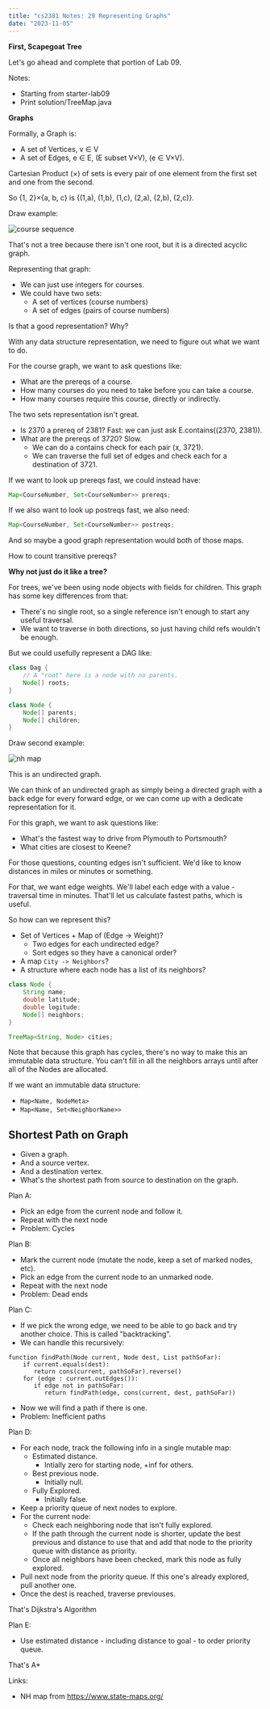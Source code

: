 ```yaml
---
title: "cs2381 Notes: 29 Representing Graphs"
date: "2023-11-05"
---
```


**First, Scapegoat Tree**

Let's go ahead and complete that portion of Lab 09.

Notes:

 - Starting from starter-lab09
 - Print solution/TreeMap.java
 
**Graphs**

Formally, a Graph is:

 - A set of Vertices, v ∈ V
 - A set of Edges, e ∈ E, (E subset V×V), (e ∈ V×V).

Cartesian Product (×) of sets is every pair of one element from the
first set and one from the second.

So {1, 2}×{a, b, c} is {(1,a), (1,b), (1,c), (2,a), (2,b), (2,c)}.

Draw example:

![course sequence](../images/course-seq-2023.svg)

That's not a tree because there isn't one root, but it is a directed
acyclic graph.

Representing that graph:

 - We can just use integers for courses.
 - We could have two sets:
   - A set of vertices (course numbers)
   - A set of edges (pairs of course numbers)

Is that a good representation? Why?

With any data structure representation, we need to figure out
what we want to do.

For the course graph, we want to ask questions like:

 - What are the prereqs of a course.
 - How many courses do you need to take before you can take
   a course.
 - How many courses require this course, directly or indirectly.

The two sets representation isn't great.

 - Is 2370 a prereq of 2381? Fast: we can just ask E.contains((2370, 2381)).
 - What are the prereqs of 3720? Slow.
   - We can do a contains check for each pair (x, 3721).
   - We can traverse the full set of edges and check each for a destination
     of 3721.

If we want to look up prereqs fast, we could instead have:

```java
Map<CourseNumber, Set<CourseNumber>> prereqs;
```

If we also want to look up postreqs fast, we also need:

```java
Map<CourseNumber, Set<CourseNumber>> postreqs;
```

And so maybe a good graph representation would both of those maps.

How to count transitive prereqs?

**Why not just do it like a tree?**

For trees, we've been using node objects with fields for children.
This graph has some key differences from that:

 - There's no single root, so a single reference isn't enough to
   start any useful traversal.
 - We want to traverse in both directions, so just having child refs
   wouldn't be enough.

But we could usefully represent a DAG like:

```java
class Dag {
    // A "root" here is a node with no parents.
    Node[] roots;
}

class Node {
    Node[] parents;
    Node[] children;
}
```

Draw second example:

![nh map](../images/new-hampshire-road-map.gif)

This is an undirected graph.

We can think of an undirected graph as simply being a directed graph
with a back edge for every forward edge, or we can come up with a
dedicate representation for it.

For this graph, we want to ask questions like:

 - What's the fastest way to drive from Plymouth to Portsmouth?
 - What cities are closest to Keene?

For those questions, counting edges isn't sufficient. We'd like to
know distances in miles or minutes or something.

For that, we want edge weights. We'll label each edge with a value -
traversal time in minutes. That'll let us calculate fastest paths,
which is useful.

So how can we represent this?

 - Set of Vertices + Map of (Edge -> Weight)?
   - Two edges for each undirected edge?
   - Sort edges so they have a canonical order?
 - A map ```City -> Neighbors```?
 - A structure where each node has a list of its neighbors?

```java
class Node {
    String name;
    double latitude;
    double logitude;
    Node[] neighbors;
}

TreeMap<String, Node> cities;
```

Note that because this graph has cycles, there's no way to make this
an immutable data structure. You can't fill in all the neighbors
arrays until after all of the Nodes are allocated.

If we want an immutable data structure:

 - ```Map<Name, NodeMeta>```
 - ```Map<Name, Set<NeighborName>>```


## Shortest Path on Graph

 - Given a graph.
 - And a source vertex.
 - And a destination vertex.
 - What's the shortest path from source to destination on the graph.

Plan A:

 - Pick an edge from the current node and follow it.
 - Repeat with the next node
 - Problem: Cycles

Plan B:

 - Mark the current node (mutate the node, keep a set of marked nodes, etc).
 - Pick an edge from the current node to an unmarked node.
 - Repeat with the next node
 - Problem: Dead ends

Plan C:

 - If we pick the wrong edge, we need to be able to go back and try another
   choice. This is called "backtracking".
 - We can handle this recursively:

```
function findPath(Node current, Node dest, List pathSoFar):
    if current.equals(dest):
       return cons(current, pathSoFar).reverse()
    for (edge : current.outEdges()):
       if edge not in pathSoFar:
          return findPath(edge, cons(current, dest, pathSoFar))
```
  
 - Now we will find a path if there is one.
 - Problem: Inefficient paths

Plan D:

 - For each node, track the following info in a single mutable map:
   - Estimated distance.
     - Intially zero for starting node, +inf for others.
   - Best previous node.
     - Initially null.
   - Fully Explored.
     - Initially false.
 - Keep a priority queue of next nodes to explore.
 - For the current node:
   - Check each neighboring node that isn't fully explored.
   - If the path through the current node is shorter, update
     the best previous and distance to use that and add that
     node to the priority queue with distance as priority.
   - Once all neighbors have been checked, mark this node as
     fully explored.
 - Pull next node from the priority queue. If this one's already
   explored, pull another one.
 - Once the dest is reached, traverse previouses.

That's Dijkstra's Algorithm

Plan E:

 - Use estimated distance - including distance to goal - to order
   priority queue.
   
That's A*


Links:

 - NH map from https://www.state-maps.org/

